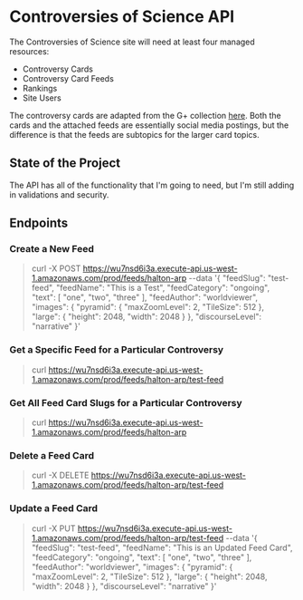 # Controversies of Science API

The Controversies of Science site will need at least four managed resources:

- Controversy Cards
- Controversy Card Feeds
- Rankings
- Site Users

The controversy cards are adapted from the G+ collection [here](https://plus.google.com/collection/Yhn4Y).  Both the cards and the attached feeds are essentially social media postings, but the difference is that the feeds are subtopics for the larger card topics.

## State of the Project

The API has all of the functionality that I'm going to need, but I'm still adding in validations and security.

## Endpoints

### Create a New Feed

> curl -X POST https://wu7nsd6i3a.execute-api.us-west-1.amazonaws.com/prod/feeds/halton-arp --data '{ "feedSlug": "test-feed", "feedName": "This is a Test", "feedCategory": "ongoing", "text": [ "one", "two", "three" ], "feedAuthor": "worldviewer", "images": { "pyramid": { "maxZoomLevel": 2, "TileSize": 512 }, "large": { "height": 2048, "width": 2048 } }, "discourseLevel": "narrative" }'

### Get a Specific Feed for a Particular Controversy

> curl https://wu7nsd6i3a.execute-api.us-west-1.amazonaws.com/prod/feeds/halton-arp/test-feed

### Get All Feed Card Slugs for a Particular Controversy

> curl https://wu7nsd6i3a.execute-api.us-west-1.amazonaws.com/prod/feeds/halton-arp

### Delete a Feed Card

> curl -X DELETE https://wu7nsd6i3a.execute-api.us-west-1.amazonaws.com/prod/feeds/halton-arp/test-feed

### Update a Feed Card

> curl -X PUT https://wu7nsd6i3a.execute-api.us-west-1.amazonaws.com/prod/feeds/halton-arp/test-feed --data '{ "feedSlug": "test-feed", "feedName": "This is an Updated Feed Card", "feedCategory": "ongoing", "text": [ "one", "two", "three" ], "feedAuthor": "worldviewer", "images": { "pyramid": { "maxZoomLevel": 2, "TileSize": 512 }, "large": { "height": 2048, "width": 2048 } }, "discourseLevel": "narrative" }'

